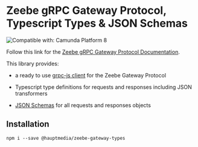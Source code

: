 Zeebe gRPC Gateway Protocol, Typescript Types & JSON Schemas
============================================================
![Compatible with: Camunda Platform 8](https://img.shields.io/badge/Compatible%20with-Camunda%20Platform%208-0072Ce)

Follow this link for the [Zeebe gRPC Gateway Protocol Documentation](https://docs.camunda.io/docs/apis-clients/grpc/).

This library provides:

* a ready to use [grpc-js client](https://www.npmjs.com/package/@grpc/grpc-js) for the Zeebe Gateway Protocol

* Typescript type definitions for requests and responses including JSON transformers

* [JSON Schemas](https://json-schema.org/) for all requests and responses objects

## Installation

```shell
npm i --save @hauptmedia/zeebe-gateway-types
```
